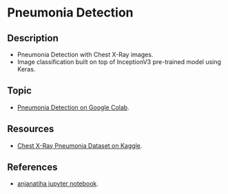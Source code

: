 # Pneumonia Detection

## Description
- Pneumonia Detection with Chest X-Ray images. 
- Image classification built on top of InceptionV3 pre-trained model using Keras.

## Topic

- [Pneumonia Detection on Google Colab](https://colab.research.google.com/drive/1VEv_Em1nf_nVzzvNIT_TqEsi8voXJI_P).

## Resources
- [Chest X-Ray Pneumonia Dataset on Kaggle](https://www.kaggle.com/paultimothymooney/chest-xray-pneumonia).

## References
- [anjanatiha jupyter notebook](https://github.com/anjanatiha/Pneumonia-Detection-from-Chest-X-Ray-Images-with-Deep-Learning).
